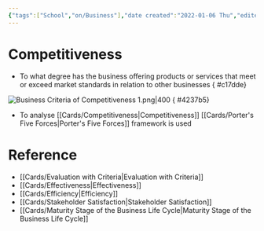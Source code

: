```yaml
---
{"tags":["School","on/Business"],"date created":"2022-01-06 Thu","edited":"2023-04-06 Thu","dg-publish":true,"permalink":"/cards/competitiveness/","dgPassFrontmatter":true}
---
```


# Competitiveness

- To what degree has the business offering products or services that meet or exceed market standards in relation to other businesses
{ #c17dde}


![Business Criteria of Competitiveness 1.png|400](/img/user/Extras/Images/Business%20Criteria%20of%20Competitiveness%201.png)
{ #4237b5}


- To analyse [[Cards/Competitiveness\|Competitiveness]] [[Cards/Porter's Five Forces\|Porter's Five Forces]] framework is used

# Reference

- [[Cards/Evaluation with Criteria\|Evaluation with Criteria]]
- [[Cards/Effectiveness\|Effectiveness]]
- [[Cards/Efficiency\|Efficiency]]
- [[Cards/Stakeholder Satisfaction\|Stakeholder Satisfaction]]
- [[Cards/Maturity Stage of the Business Life Cycle\|Maturity Stage of the Business Life Cycle]]